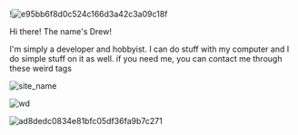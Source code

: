 !![e95bb6f8d0c524c166d3a42c3a09c18f](https://github.com/takt-jin/takt-jin/assets/119732698/db2141b9-fd35-41a2-a866-055f4f70f993)

Hi there! The name's Drew!

I'm simply a developer and hobbyist. I can do stuff with my computer and I do simple stuff on it as well.
if you need me, you can contact me through these weird tags

![site_name](https://www.instagram.com/minnablemins/)

![wd](https://discord.gg/Dnmn3PEzhQ)


![ad8dedc0834e81bfc05df36fa9b7c271](https://github.com/takt-jin/takt-jin/assets/119732698/e1d050b9-e183-4cc7-a7bb-6d08c39053db)
